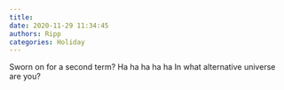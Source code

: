 ```yaml
---
title: 
date: 2020-11-29 11:34:45
authors: Ripp
categories: Holiday
---
```


 Sworn on for a second term?    Ha ha ha ha ha
In what alternative universe are you?